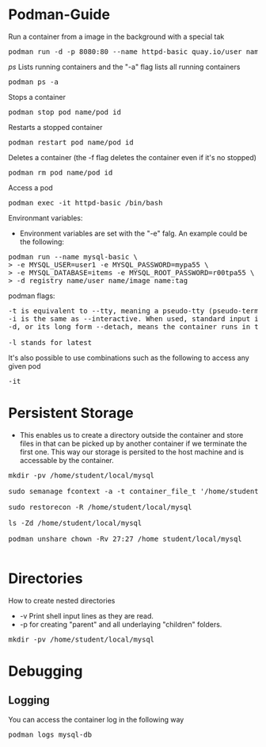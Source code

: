 # Podman-Guide

Run a container from a image in the background with a special tak 
<pre>
podman run -d -p 8080:80 --name httpd-basic quay.io/user_name/httpd-parent:2.4
</pre>

<i>ps</i> Lists running containers and the "-a" flag lists all running containers
<pre>
podman ps -a
</pre>

Stops a container
<pre>
podman stop pod_name/pod_id
</pre>

Restarts a stopped container
<pre>
podman restart pod_name/pod_id
</pre>

Deletes a container (the -f flag deletes the container even if it's no stopped)
<pre>
podman rm pod_name/pod_id
</pre>

Access a pod
<pre>
podman exec -it httpd-basic /bin/bash
</pre>

Environmant variables:
- Environment variables are set with the "-e" falg. An example could be the following: 

<pre>
podman run --name mysql-basic \
> -e MYSQL_USER=user1 -e MYSQL_PASSWORD=mypa55 \
> -e MYSQL_DATABASE=items -e MYSQL_ROOT_PASSWORD=r00tpa55 \
> -d registry_name/user_name/image_name:tag
</pre>

podman flags: 
<pre>
-t is equivalent to --tty, meaning a pseudo-tty (pseudo-terminal) is to be allocated for the container.
-i is the same as --interactive. When used, standard input is kept open into the container.
-d, or its long form --detach, means the container runs in the background (detached). Podman then prints the container id.

-l stands for latest
</pre>

It's also possible to use combinations such as the following to access any given pod 
<pre>
-it
</pre>

# Persistent Storage

- This enables us to create a directory outside the container and store files in that can be picked up by another container if we terminate the first one. This way our storage is persited to the host machine and is accessable by the container.

<pre>
mkdir -pv /home/student/local/mysql

sudo semanage fcontext -a -t container_file_t '/home/student/local/mysql(/.*)?'

sudo restorecon -R /home/student/local/mysql

ls -Zd /home/student/local/mysql

podman unshare chown -Rv 27:27 /home student/local/mysql

</pre>

# Directories
How to create nested directories 
- -v Print shell input lines as they are read.
- -p for creating "parent" and all underlaying "children" folders.
<pre>
mkdir -pv /home/student/local/mysql
</pre>

# Debugging

## Logging 

You can access the container log in the following way
<pre>
podman logs mysql-db
</pre>
